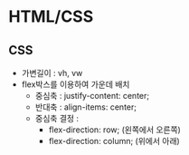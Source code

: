 # HTML/CSS 
## CSS
+ 가변길이  : vh, vw 
+ flex박스를 이용하여 가운데 배치
  + 중심축 : justify-content: center;
  + 반대축 : 
  align-items: center;
  + 중심축 결정 :
    + flex-direction: row; (왼쪽에서 오른쪽)
    + flex-direction: column; (위에서 아래)
